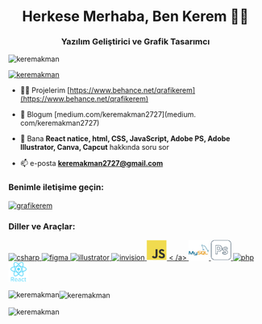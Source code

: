 <h1 align="center">Herkese Merhaba, Ben Kerem 👋🏻</h1>
<h3 align="center">Yazılım Geliştirici ve Grafik Tasarımcı</h3>

<p align="left"> <img src="https ://komarev.com/ghpvc/?username=keremakman&label=Profile%20views&color=0e75b6&style=flat" alt = "keremakman" /> </p>

<p align = "left"> <a href = "https:// github.com/ryo-ma/github-profile-trophy"><img src = "https://github-profile-trophy.vercel.app/?username=keremakman" alt = "keremakman" /></a> </p>

- 👨‍💻 Projelerim [https://www.behance.net/qrafikerem](https://www.behance.net/qrafikerem)

- 📝 Blogum [medium.com/keremakman2727](medium. com/keremakman2727)

- 💬 Bana **React natice, html, CSS, JavaScript, Adobe PS, Adobe Illustrator, Canva, Capcut** hakkında soru sor

- 📫 e-posta **keremakman2727@gmail.com**

<h3 align=" left">Benimle iletişime geçin:</h3>
<p align="left">
<a href="https://www.behance.net/grafikerem" target="blank"><img align="center" src ="https://raw.githubusercontent.com/rahuldkjain/github-profile-readme-generator/master/src/images/icons/Social/behance.svg" alt = "grafikerem" height = "30" genişlik = "40 " /></a>
</p>

<h3 align="left">Diller ve Araçlar:</h3>
<p align = "left"> <a href = "https://www.w3schools.com/cs/" target = "_blank" rel = "noreferrer"> <img src = "https://raw.githubusercontent. com/devicons/devicon/master/icons/csharp/csharp-original.svg" alt = "csharp" width = "40" height = "40"/> </a> <a href = "https://www. figma.com/" target = "_blank" rel = "noreferrer"> <img src = "https://www.vectorlogo.zone/logos/figma/figma-icon.svg" alt = "figma" width = "40 " height = "40"/> </a> <a href = "https://www.adobe.com/in/products/illustrator.html" target = "_blank" rel = "noreferrer"> <img src= "https://www.vectorlogo.zone/logos/adobe_illustrator/adobe_illustrator-icon.svg" alt = "illustrator" width = "40" height = "40"/> </a> <a href = "https:/ /www.invisionapp.com/" target = "_blank" rel = "noreferrer"> <img src = "https://www.vectorlogo.zone/logos/invisionapp/invisionapp-icon.svg" alt = "invision" genişlik ="40" height = "40"/> </a> <a href = "https://developer.mozilla.org/en-US/docs/Web/JavaScript" target = "_blank" rel = "noreferrer" > <img src = "https://raw.githubusercontent.com/devicons/devicon/master/icons/javascript/javascript-original.svg" alt = "javascript" width = "40" height = "40"/> < /a> <a href = "https://www.mysql.com/" target = "_blank" rel = "noreferrer"> <img src = "https://raw.githubusercontent.com/devicons/devicon/master /icons/mysql/mysql-original-wordmark.svg" alt = "mysql" width = "40" height = "40"/> </a> <a href = "https://www.photoshop.com/en " target = "_blank" rel = "noreferrer"> <img src = "https://raw.githubusercontent.com/devicons/devicon/master/icons/photoshop/photoshop-line.svg" alt = "photoshop" width= "40" yükseklik = "40"/> </a> <a href = "https://www.php.net" target = "_blank" rel = "noreferrer"> <img src = "https://raw .githubusercontent.com/devicons/devicon/master/icons/php/php-original.svg" alt = "php" width = "40" height = "40"/> </a> <a href = "https:/ /reactjs.org/" target = "_blank" rel = "noreferrer"> <img src = "https://raw.githubusercontent.com/devicons/devicon/master/icons/react/react-original-wordmark.svg" alt = "react" width = "40" height = "40"/> </a>

</p> <p><img align = "left" src = "https://github-readme-stats. vercel.app/api/top-langs?username=keremakman&show_icons=true&locale=en&layout=compact" alt = "keremakman" /></p>

<p> <img align = "center" src = "https:// github-readme-stats.vercel.app/api?username=keremakman&show_icons=true&locale=en" alt = "keremakman" /></p>

<p><img align = "center" src = "https://github- benioku-streak-stats.herokuapp.com/?user=keremakman&" alt="keremakman" /></p>
